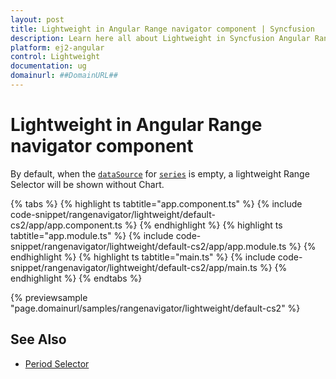```yaml
---
layout: post
title: Lightweight in Angular Range navigator component | Syncfusion
description: Learn here all about Lightweight in Syncfusion Angular Range navigator component of Syncfusion Essential JS 2 and more.
platform: ej2-angular
control: Lightweight 
documentation: ug
domainurl: ##DomainURL##
---
```


# Lightweight in Angular Range navigator component

By default, when the [`dataSource`](https://ej2.syncfusion.com/angular/documentation/api/range-navigator/#datasource) for [`series`](https://ej2.syncfusion.com/angular/documentation/api/range-navigator/#series) is empty, a lightweight Range Selector will be shown without Chart.

{% tabs %}
{% highlight ts tabtitle="app.component.ts" %}
{% include code-snippet/rangenavigator/lightweight/default-cs2/app/app.component.ts %}
{% endhighlight %}
{% highlight ts tabtitle="app.module.ts" %}
{% include code-snippet/rangenavigator/lightweight/default-cs2/app/app.module.ts %}
{% endhighlight %}
{% highlight ts tabtitle="main.ts" %}
{% include code-snippet/rangenavigator/lightweight/default-cs2/app/main.ts %}
{% endhighlight %}
{% endtabs %}
  
{% previewsample "page.domainurl/samples/rangenavigator/lightweight/default-cs2" %}

## See Also

* [Period Selector](./period-selector/)
